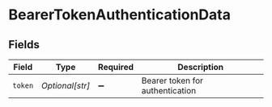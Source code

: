 # BearerTokenAuthenticationData


## Fields

| Field                           | Type                            | Required                        | Description                     |
| ------------------------------- | ------------------------------- | ------------------------------- | ------------------------------- |
| `token`                         | *Optional[str]*                 | :heavy_minus_sign:              | Bearer token for authentication |